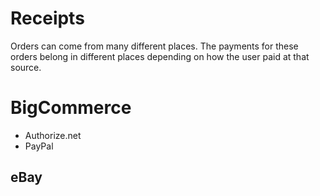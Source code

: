 # Receipts

Orders can come from many different places.
The payments for these orders belong in different places depending on how the user paid at that source. 


# BigCommerce
 - Authorize.net
 - PayPal


 eBay
 - 